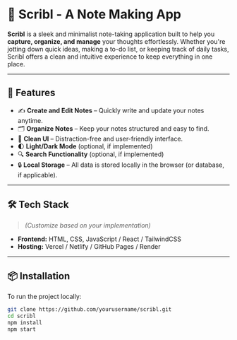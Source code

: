 # 📝 Scribl - A Note Making App

**Scribl** is a sleek and minimalist note-taking application built to help you **capture, organize, and manage** your thoughts effortlessly. Whether you're jotting down quick ideas, making a to-do list, or keeping track of daily tasks, Scribl offers a clean and intuitive experience to keep everything in one place.

---

## 🚀 Features

- ✍️ **Create and Edit Notes** – Quickly write and update your notes anytime.
- 🗂️ **Organize Notes** – Keep your notes structured and easy to find.
- 🧹 **Clean UI** – Distraction-free and user-friendly interface.
- 🌓 **Light/Dark Mode** (optional, if implemented)
- 🔍 **Search Functionality** (optional, if implemented)
- 🔒 **Local Storage** – All data is stored locally in the browser (or database, if applicable).

---

## 🛠️ Tech Stack

> *(Customize based on your implementation)*

- **Frontend:** HTML, CSS, JavaScript / React / TailwindCSS
- **Hosting:** Vercel / Netlify / GitHub Pages / Render

---

## 📦 Installation

To run the project locally:

```bash
git clone https://github.com/yourusername/scribl.git
cd scribl
npm install
npm start
